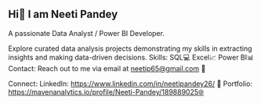 ## Hi👋 I am Neeti Pandey

A passionate Data Analyst / Power BI Developer.

Explore curated data analysis projects demonstrating my skills in extracting insights and making data-driven decisions.
Skills:  SQL💻 Excel📈 Power BI📊
Contact:  Reach out to me via email at neetip65@gmail.com 📧

Connect:
LinkedIn: https://www.linkedin.com/in/neetipandey26/ 🔗
Portfolio: https://mavenanalytics.io/profile/Neeti-Pandey/189889025🌐
